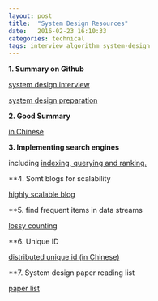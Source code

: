 ```yaml
---
layout: post
title:  "System Design Resources"
date:   2016-02-23 16:10:33
categories: technical
tags: interview algorithm system-design
---
```

**1. Summary on Github**

  [system design interview](https://github.com/checkcheckzz/system-design-interview)

  [system design preparation](https://github.com/shashank88/system_design)

**2. Good Summary**

  [in Chinese](http://www.mitbbs.com/article_t/JobHunting/32777529.html)

**3. Implementing search engines**

  including [indexing, querying and ranking.](http://www.ardendertat.com/2012/01/11/implementing-search-engines/)

**4. Somt blogs for scalability

  [highly scalable blog](https://highlyscalable.wordpress.com/)

**5. find frequent items in data streams

  [lossy counting](http://dmac.rutgers.edu/Workshops/WGUnifyingTheory/Slides/cormode.pdf)

**6. Unique ID

  [distributed unique id (in Chinese)](http://darktea.github.io/notes/2013/12/08/Unique-ID)

**7. System design paper reading list

  [paper list](http://dancres.github.io/Pages/)
